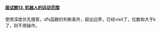 #### [面试题13. 机器人的运动范围](https://leetcode.cn/problems/ji-qi-ren-de-yun-dong-fan-wei-lcof/)

使用深度优先搜索，dfs函数的判断条件，超出边界，已经visit了，位数和大于k了，则不用操作。

